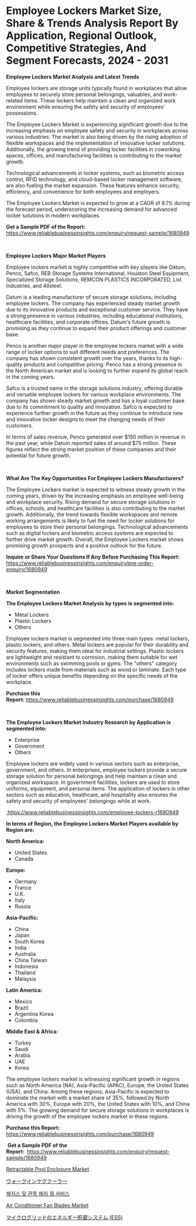 <p><h1>Employee Lockers Market Size, Share & Trends Analysis Report By Application, Regional Outlook, Competitive Strategies, And Segment Forecasts, 2024 - 2031</h1></p><p><strong>Employee Lockers Market Analysis and Latest Trends</strong></p>
<p><p>Employee lockers are storage units typically found in workplaces that allow employees to securely store personal belongings, valuables, and work-related items. These lockers help maintain a clean and organized work environment while ensuring the safety and security of employees' possessions.</p><p>The Employee Lockers Market is experiencing significant growth due to the increasing emphasis on employee safety and security in workplaces across various industries. The market is also being driven by the rising adoption of flexible workspaces and the implementation of innovative locker solutions. Additionally, the growing trend of providing locker facilities in coworking spaces, offices, and manufacturing facilities is contributing to the market growth.</p><p>Technological advancements in locker systems, such as biometric access control, RFID technology, and cloud-based locker management software, are also fueling the market expansion. These features enhance security, efficiency, and convenience for both employees and employers.</p><p>The Employee Lockers Market is expected to grow at a CAGR of 8.1% during the forecast period, underscoring the increasing demand for advanced locker solutions in modern workplaces.</p></p>
<p><strong>Get a Sample PDF of the Report:&nbsp;</strong> <a href="https://www.reliablebusinessinsights.com/enquiry/request-sample/1680949">https://www.reliablebusinessinsights.com/enquiry/request-sample/1680949</a></p>
<p>&nbsp;</p>
<p><strong>Employee Lockers Major Market Players</strong></p>
<p><p>Employee lockers market is highly competitive with key players like Datum, Penco, Safco, REB Storage Systems International, Houston Steel Equipment, Specialized Storage Solutions, REMCON PLASTICS INCORPORATED, List Industries, and Allsteel. </p><p>Datum is a leading manufacturer of secure storage solutions, including employee lockers. The company has experienced steady market growth due to its innovative products and exceptional customer service. They have a strong presence in various industries, including educational institutions, healthcare facilities, and corporate offices. Datum's future growth is promising as they continue to expand their product offerings and customer base.</p><p>Penco is another major player in the employee lockers market with a wide range of locker options to suit different needs and preferences. The company has shown consistent growth over the years, thanks to its high-quality products and competitive pricing. Penco has a strong presence in the North American market and is looking to further expand its global reach in the coming years.</p><p>Safco is a trusted name in the storage solutions industry, offering durable and versatile employee lockers for various workplace environments. The company has shown steady market growth and has a loyal customer base due to its commitment to quality and innovation. Safco is expected to experience further growth in the future as they continue to introduce new and innovative locker designs to meet the changing needs of their customers.</p><p>In terms of sales revenue, Penco generated over $150 million in revenue in the past year, while Datum reported sales of around $75 million. These figures reflect the strong market position of these companies and their potential for future growth.</p></p>
<p>&nbsp;</p>
<p><strong>What Are The Key Opportunities For Employee Lockers Manufacturers?</strong></p>
<p><p>The Employee Lockers market is expected to witness steady growth in the coming years, driven by the increasing emphasis on employee well-being and workplace security. Rising demand for secure storage solutions in offices, schools, and healthcare facilities is also contributing to the market growth. Additionally, the trend towards flexible workspaces and remote working arrangements is likely to fuel the need for locker solutions for employees to store their personal belongings. Technological advancements such as digital lockers and biometric access systems are expected to further drive market growth. Overall, the Employee Lockers market shows promising growth prospects and a positive outlook for the future.</p></p>
<p><strong>Inquire or Share Your Questions If Any Before Purchasing This Report:</strong> <a href="https://www.reliablebusinessinsights.com/enquiry/pre-order-enquiry/1680949">https://www.reliablebusinessinsights.com/enquiry/pre-order-enquiry/1680949</a></p>
<p>&nbsp;</p>
<p><strong>Market Segmentation</strong></p>
<p><strong>The Employee Lockers Market Analysis by types is segmented into:</strong></p>
<p><ul><li>Metal Lockers</li><li>Plastic Lockers</li><li>Others</li></ul></p>
<p><p>Employee lockers market is segmented into three main types: metal lockers, plastic lockers, and others. Metal lockers are popular for their durability and security features, making them ideal for industrial settings. Plastic lockers are lightweight and resistant to corrosion, making them suitable for wet environments such as swimming pools or gyms. The "others" category includes lockers made from materials such as wood or laminate. Each type of locker offers unique benefits depending on the specific needs of the workplace.</p></p>
<p><strong>Purchase this Report:&nbsp;</strong><a href="https://www.reliablebusinessinsights.com/purchase/1680949">https://www.reliablebusinessinsights.com/purchase/1680949</a></p>
<p>&nbsp;</p>
<p><strong>The Employee Lockers Market Industry Research by Application is segmented into:</strong></p>
<p><ul><li>Enterprise</li><li>Government</li><li>Others</li></ul></p>
<p><p>Employee lockers are widely used in various sectors such as enterprise, government, and others. In enterprises, employee lockers provide a secure storage solution for personal belongings and help maintain a clean and organized workspace. In government facilities, lockers are used to store uniforms, equipment, and personal items. The application of lockers in other sectors such as education, healthcare, and hospitality also ensures the safety and security of employees' belongings while at work.</p></p>
<p><a href="https://www.reliablebusinessinsights.com/employee-lockers-r1680949">&nbsp;https://www.reliablebusinessinsights.com/employee-lockers-r1680949</a></p>
<p><strong>In terms of Region, the Employee Lockers Market Players available by Region are:</strong></p>
<p>
    <p> <strong> North America: </strong>
        <ul>
            <li>United States</li>
            <li>Canada</li>
        </ul>
        </p> 
    <p> <strong> Europe: </strong>
        <ul>
            <li>Germany</li>
            <li>France</li>
            <li>U.K.</li>
            <li>Italy</li>
            <li>Russia</li>
        </ul>
        </p> 
    <p> <strong> Asia-Pacific: </strong>
        <ul>
            <li>China</li>
            <li>Japan</li>
            <li>South Korea</li>
            <li>India</li>
            <li>Australia</li>
            <li>China Taiwan</li>
            <li>Indonesia</li>
            <li>Thailand</li>
            <li>Malaysia</li>
        </ul>
        </p> 
    <p> <strong> Latin America: </strong>
        <ul>
            <li>Mexico</li>
            <li>Brazil</li>
            <li>Argentina Korea</li>
            <li>Colombia</li>
        </ul>
        </p> 
    <p> <strong> Middle East & Africa: </strong>
        <ul>
            <li>Turkey</li>
            <li>Saudi</li>
            <li>Arabia</li>
            <li>UAE</li>
            <li>Korea</li>
        </ul>
    </p>
    </p>
<p><p>The employee lockers market is witnessing significant growth in regions such as North America (NA), Asia-Pacific (APAC), Europe, the United States (USA), and China. Among these regions, Asia-Pacific is expected to dominate the market with a market share of 35%, followed by North America with 30%, Europe with 20%, the United States with 10%, and China with 5%. The growing demand for secure storage solutions in workplaces is driving the growth of the employee lockers market in these regions.</p></p>
<p><strong>Purchase this Report: </strong><a href="https://www.reliablebusinessinsights.com/purchase/1680949">https://www.reliablebusinessinsights.com/purchase/1680949</a></p>
<p>&nbsp;<strong>Get a Sample PDF of the Report:&nbsp;&nbsp;</strong><a href="https://www.reliablebusinessinsights.com/enquiry/request-sample/1680949">https://www.reliablebusinessinsights.com/enquiry/request-sample/1680949</a></p>
<p><strong></strong></p>
<p><p><a href="https://github.com/redneck06/Market-Research-Report-List-4/blob/main/retractable-pool-enclosure-market.md">Retractable Pool Enclosure Market</a></p><p><a href="https://github.com/Alenaieme/Market-Research-Report-List-1/blob/main/5651873143920.md">ウォークインケグクーラー</a></p><p><a href="https://medium.com/@dandier2003/%EC%9A%B8%ED%83%80%EB%A6%AC%EC%99%80-%EA%B4%80%EB%AA%A9-%EC%9A%B8%ED%83%80%EB%A6%AC-%EB%B2%BD-%EC%84%9C%EB%B9%84%EC%8A%A4-%EC%8B%9C%EC%9E%A5-2024%EB%85%84%EB%B6%80%ED%84%B0-2031%EB%85%84%EA%B9%8C%EC%A7%80%EC%9D%98-%EC%82%B0%EC%97%85-%ED%8A%B8%EB%A0%8C%EB%93%9C-%EB%B0%8F-%EC%98%88%EC%B8%A1-ae387c47832b">헤지스 및 관목 헤지 월 서비스</a></p><p><a href="https://github.com/peachesmcdowel1/Market-Research-Report-List-3/blob/main/air-conditioner-fan-blades-market.md">Air Conditioner Fan Blades Market</a></p><p><a href="https://medium.com/@jonathanstephens626/%E3%82%A8%E3%83%8D%E3%83%AB%E3%82%AE%E3%83%BC%E3%82%B9%E3%83%88%E3%83%AC%E3%83%BC%E3%82%B8%E3%82%B7%E3%82%B9%E3%83%86%E3%83%A0-ess-%E3%81%AB%E3%81%8A%E3%81%91%E3%82%8B%E3%83%9E%E3%82%A4%E3%82%AF%E3%83%AD%E3%82%B0%E3%83%AA%E3%83%83%E3%83%89%E5%B8%82%E5%A0%B4%E3%81%AE%E8%AA%BF%E6%9F%BB%E3%81%8A%E3%82%88%E3%81%B3%E7%94%A3%E6%A5%AD%E3%81%AE%E9%80%B2%E5%8C%96-2031%E5%B9%B4%E3%81%BE%E3%81%A7%E3%81%AE%E4%BA%88%E6%B8%AC-f761dd94dbff">マイクログリッドのエネルギー貯蔵システム (ESS)</a></p></p>